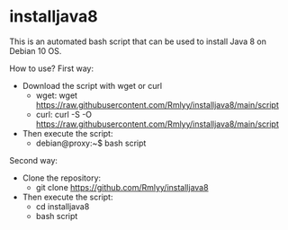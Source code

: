 # installjava8
This is an automated bash script that can be used to install Java 8 on Debian 10 OS.

How to use?
 First way:
  - Download the script with wget or curl
     * wget: wget https://raw.githubusercontent.com/Rmlyy/installjava8/main/script
     * curl: curl -S -O https://raw.githubusercontent.com/Rmlyy/installjava8/main/script
  - Then execute the script: 
     * debian@proxy:~$ bash script

 Second way:
  - Clone the repository: 
     * git clone https://github.com/Rmlyy/installjava8
  - Then execute the script:
     * cd installjava8
     * bash script
